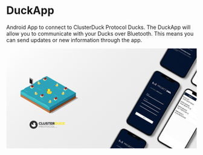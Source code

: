 # DuckApp
Android App to connect to ClusterDuck Protocol Ducks. 
The DuckApp will allow you to communicate with your Ducks over Bluetooth. This means you can send updates or new information through the app. 

![](app/src/main/res/drawable-v24/448_Duckapp.png)

